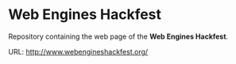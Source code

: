# Web Engines Hackfest

Repository containing the web page of the **Web Engines Hackfest**.

URL: http://www.webengineshackfest.org/
